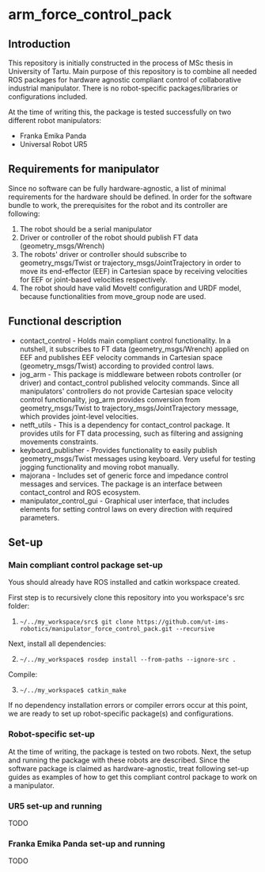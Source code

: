 # arm_force_control_pack
## Introduction
This repository is initially constructed in the process of MSc thesis in University of Tartu. 
Main purpose of this repository is to combine all needed ROS packages for hardware agnostic compliant control of collaborative industrial manipulator. There is no robot-specific packages/libraries or configurations included.

At the time of writing this, the package is tested successfully on two different robot manipulators:

* Franka Emika Panda
* Universal Robot UR5

## Requirements for manipulator

Since no software can be fully hardware-agnostic, a list of minimal requirements for the hardware should be defined.
In order for the software bundle to work, the prerequisites for the robot and its controller are following:

1. The robot should be a serial manipulator
2. Driver or controller of the robot should publish FT data (geometry_msgs/Wrench)
3. The robots' driver or controller should subscribe to geometry_msgs/Twist or trajectory_msgs/JointTrajectory in order to move its end-effector (EEF) in Cartesian space by receiving velocities for EEF or joint-based velocities respectively.
4. The robot should have valid MoveIt! configuration and URDF model, because functionalities from move_group node are used.

## Functional description

* contact_control - Holds main compliant control functionality. In a nutshell, it subscribes to FT data (geometry_msgs/Wrench) applied on EEF and publishes EEF velocity commands in Cartesian space (geometry_msgs/Twist) according to provided control laws.
* jog_arm - This package is middleware between robots controller (or driver) and contact_control published velocity commands. Since all manipulators' controllers do not provide Cartesian space velocity control functionality, jog_arm provides conversion from geometry_msgs/Twist to trajectory_msgs/JointTrajectory message, which provides joint-level velocities.
* netft_utils - This is a dependency for contact_control package. It provides utils for FT data processing, such as filtering and assigning movements constraints.
* keyboard_publisher - Provides functionality to easily publish geometry_msgs/Twist messages using keyboard. Very useful for testing jogging functionality and moving robot manually.
* majorana - Includes set of generic force and impedance control messages and services. The package is an interface between contact_control and ROS ecosystem.
* manipulator_control_gui - Graphical user interface, that includes elements for setting control laws on every direction with required parameters. 

## Set-up

### Main compliant control package set-up

Yous should already have ROS installed and catkin workspace created. 

First step is to recursively clone this repository into you workspace's src folder:

1. `~/../my_workspace/src$ git clone https://github.com/ut-ims-robotics/manipulator_force_control_pack.git --recursive`

Next, install all dependencies:

2. `~/../my_workspace$ rosdep install --from-paths --ignore-src .`

Compile:

3. `~/../my_workspace$ catkin_make`

If no dependency installation errors or compiler errors occur at this point, we are ready to set up robot-specific package(s) and configurations.

### Robot-specific set-up
At the time of writing, the package is tested on two robots. Next, the setup and running the package with these robots are described.
Since the software package is claimed as hardware-agnostic, treat following set-up guides as examples of how to get this compliant control package to work on a manipulator.

### UR5 set-up and running

TODO

### Franka Emika Panda set-up and running

TODO